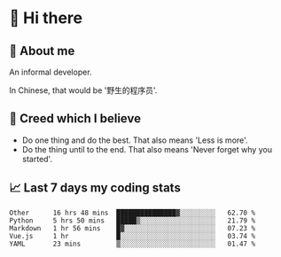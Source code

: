 # 👋 Hi there

## :speech_balloon: About me

An informal developer.

In Chinese, that would be '野生的程序员'.

## :see_no_evil: Creed which I believe

- Do one thing and do the best. That also means 'Less is more'.
- Do the thing until to the end. That also means 'Never forget why you started'.

## :chart_with_upwards_trend: Last 7 days my coding stats

<!--START_SECTION:waka-->
```text
Other      16 hrs 48 mins  ███████████████▓░░░░░░░░░   62.70 % 
Python     5 hrs 50 mins   █████▒░░░░░░░░░░░░░░░░░░░   21.79 % 
Markdown   1 hr 56 mins    █▓░░░░░░░░░░░░░░░░░░░░░░░   07.23 % 
Vue.js     1 hr            █░░░░░░░░░░░░░░░░░░░░░░░░   03.74 % 
YAML       23 mins         ▒░░░░░░░░░░░░░░░░░░░░░░░░   01.47 % 
```
<!--END_SECTION:waka-->
